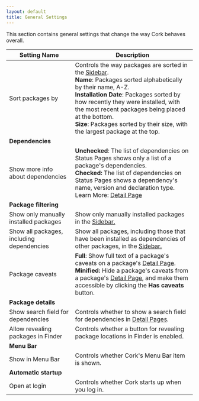 ```yaml
---
layout: default
title: General Settings
---
```


This section contains general settings that change the way Cork behaves overall.

| Setting Name                              | Description                                                  |
| ----------------------------------------- | ------------------------------------------------------------ |
| Sort packages by                          | Controls the way packages are sorted in the [Sidebar](/user-interface/sidebar.html).<br />**Name**: Packages sorted alphabetically by their name, A-Z.<br />**Installation Date**: Packages sorted by how recently they were installed, with the most recent packages being placed at the bottom.<br />**Size**: Packages sorted by their size, with the largest package at the top. |
| **Dependencies**                          |                                                              |
| Show more info about dependencies         | **Unchecked**: The list of dependencies on Status Pages shows only a list of a package's dependencies.<br />**Checked:** The list of dependencies on Status Pages shows a dependency's name, version and declaration type.<br />Learn More: [Detail Page](/user-interface/detail-area/detail-page.html) |
| **Package filtering**                     |                                                              |
| Show only manually installed packages     | Show only manually installed packages in the [Sidebar.](/user-interface/sidebar.html) |
| Show all packages, including dependencies | Show all packages, including those that have been installed as dependencies of other packages, in the [Sidebar.](/user-interface/sidebar.html) |
| Package caveats                           | **Full**: Show full text of a package's caveats on a package's [Detail Page](/user-interface/detail-area/detail-page.html).<br />**Minified:** Hide a package's caveats from a package's [Detail Page](/user-interface/detail-area/detail-page.html), and make them accessible by clicking the **Has caveats** button. |
| **Package details**                       |                                                              |
| Show search field for dependencies        | Controls whether to show a search field for dependencies in [Detail Pages](/user-interface/detail-area/detail-page.html). |
| Allow revealing packages in Finder        | Controls whether a button for revealing package locations in Finder is enabled. |
| **Menu Bar**                              |                                                              |
| Show in Menu Bar                          | Controls whether Cork's Menu Bar item is shown.              |
| **Automatic startup**                     |                                                              |
| Open at login                             | Controls whether Cork starts up when you log in.             |

